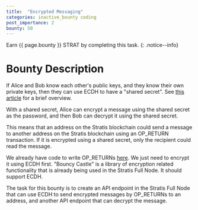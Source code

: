 ```yaml
---
title:  "Encrypted Messaging"
categories: inactive_bounty coding
post_importance: 2
bounty: 50
---
```

Earn {{ page.bounty }} STRAT by completing this task.
{: .notice--info}

# Bounty Description

If Alice and Bob know each other's public keys, and they know their own private keys, then they can use ECDH to have a "shared secret". See [this article](https://medium.com/proof-of-working/encrypted-messaging-on-the-neo-blockchain-631bbfcf99f6) for a brief overview.

With a shared secret, Alice can encrypt a message using the shared secret as the password, and then Bob can decrypt it using the shared secret.

This means that an address on the Stratis blockchain could send a message to another address on the Stratis blockchain using an OP_RETURN transaction. If it is encrypted using a shared secret, only the recipient could read the message.

We already have code to write OP_RETURNs [here](/op_return_write/). We just need to encrypt it using ECDH first. "Bouncy Castle" is a library of encryption related functionality that is already being used in the Stratis Full Node. It should support ECDH.

The task for this bounty is to create an API endpoint in the Stratis Full Node that can use ECDH to send encrypted messages by OP_RETURNs to an address, and another API endpoint that can decrypt the message.